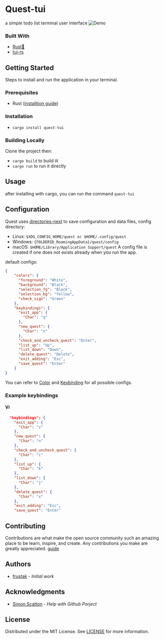 # Quest-tui
a simple todo list terminal user interface
![Demo](/images/demo.png)

### Built With
- [Rust🦀](https://www.rust-lang.org/)
- [tui-rs](https://github.com/fdehau/tui-rs)

## Getting Started
Steps to install and run the application in your terminal.

### Prerequisites
- Rust ([installtion guide](https://www.rust-lang.org/tools/install))

### Installation
- `cargo install quest-tui`

### Building Locally
Clone the project then:
- `cargo build` to build iit
- `cargo run` to run it directly

## Usage
after installing with cargo, you can run the command `quest-tui`

## Configuration
Quest uses [directories-next](https://crates.io/crates/directories-next) to save configuration and data files,
config directory:
- Linux:   `$XDG_CONFIG_HOME/quest or $HOME/.config/quest`
- Windows: `{FOLDERID_RoamingAppData}/quest/config`
- macOS:   `$HOME/Library/Application Support/quest`
A config file is created if one does not exists already when you run the app.

default configs:
```json
{
    "colors": {
      "foreground": "White",
      "background": "Black",
      "selection_fg": "Black",
      "selection_bg": "Yellow",
      "check_sign": "Green"
    },
    "keybindings": {
      "exit_app": {
        "Char": "q"
      },
      "new_quest": {
        "Char": "n"
      },
      "check_and_uncheck_quest": "Enter",
      "list_up": "Up",
      "list_down": "Down",
      "delete_quest": "Delete",
      "exit_adding": "Esc",
      "save_quest": "Enter"
    }
}
```
You can refer to [Color](https://docs.rs/tui/0.6.0/tui/style/enum.Color.html) and [Keybinding](https://docs.rs/crossterm/0.17.7/crossterm/event/enum.KeyCode.html) for all possible configs.

### Example keybindings

#### Vi
```json
  "keybindings": {
    "exit_app": {
      "Char": "z"
    },
    "new_quest": {
      "Char": "n"
    },
    "check_and_uncheck_quest": {
      "Char": "c"
    },
    "list_up": {
      "Char": "k"
    },
    "list_down": {
      "Char": "j"
    },
    "delete_quest": {
      "Char": "x"
    },
    "exit_adding": "Esc",
    "save_quest": "Enter"
```

## Contributing
Contributions are what make the open source community such an amazing place to be learn, inspire, and create. Any contributions you make are greatly appreciated.
[guide](https://github.com/frustak/Quest/blob/main/CONTRIBUTING.md)

## Authors
- [frustak](https://github.com/frustak) - *Initial work*

## Acknowledgments
- [Simon Scatton](https://github.com/SDAChess) - *Help with Github Porject*

## License
Distributed under the MIT License. See [LICENSE](https://github.com/frustak/Quest/blob/main/LICENSE) for more information.
